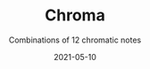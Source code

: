 ---
title: Chroma
subtitle: Combinations of 12 chromatic notes
tags: apps
list: chroma
date: 2021-05-10
---